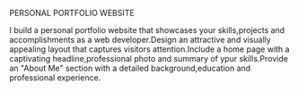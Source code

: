PERSONAL PORTFOLIO WEBSITE

I build a personal portfolio website that showcases  your skills,projects and accomplishments as a web developer.Design an attractive and visually appealing layout that captures visitors attention.Include a  home page with a captivating headline,professional photo and summary of ypur skills.Provide an "About Me" section with a detailed background,education and professional experience.
